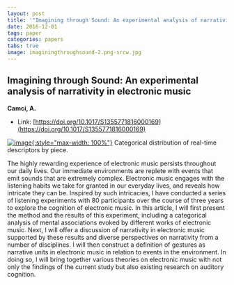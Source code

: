 ```yaml
---
layout: post
title: '"Imagining through Sound: An experimental analysis of narrativity in electronic music"'
date: 2016-12-01
tags: paper
categories: papers
tabs: true
image: imaginingthroughsound-2.png-srcw.jpg
---
```


## Imagining through Sound: An experimental analysis of narrativity in electronic music
**Camci, A.**
- Link: [https://doi.org/10.1017/S1355771816000169](https://doi.org/10.1017/S1355771816000169)


[![image](https://www.evl.uic.edu/output/originals/imaginingthroughsound-2.png-srcw.jpg){:style="max-width: 100%"}](https://www.evl.uic.edu/output/originals/imaginingthroughsound-2.png-srcw.jpg)
Categorical distribution of real-time descriptors by piece.

The highly rewarding experience of electronic music persists throughout our daily lives. Our immediate environments are replete with events that emit sounds that are extremely complex. Electronic music engages with the listening habits we take for granted in our everyday lives, and reveals how intricate they can be. Inspired by such intricacies, I have conducted a series of listening experiments with 80 participants over the course of three years to explore the cognition of electronic music. In this article, I will first present the method and the results of this experiment, including a categorical analysis of mental associations evoked by different works of electronic music. Next, I will offer a discussion of narrativity in electronic music supported by these results and diverse perspectives on narrativity from a number of disciplines. I will then construct a definition of gestures as narrative units in electronic music in relation to events in the environment. In doing so, I will bring together various theories on electronic music with not only the findings of the current study but also existing research on auditory cognition.